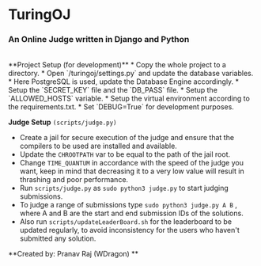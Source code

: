 # TuringOJ
### An Online Judge written in Django and Python
<br>
**Project Setup (for development)**
* Copy the whole project to a directory.
* Open `/turingoj/settings.py` and update the database variables.
* Here PostgreSQL is used, update the Database Engine accordingly.
* Setup the `SECRET_KEY` file and the `DB_PASS` file.
* Setup the `ALLOWED_HOSTS` variable.
* Setup the virtual environment according to the requirements.txt.
* Set `DEBUG=True` for development purposes.

**Judge Setup** `(scripts/judge.py)`
* Create a jail for secure execution of the judge and ensure that the compilers to be used are installed and available.
* Update the `CHROOTPATH` var to be equal to the path of the jail root.
* Change `TIME_QUANTUM` in accordance with the speed of the judge you want, keep in mind that decreasing it to a very low value will result in thrashing and poor performance.
* Run `scripts/judge.py` as `sudo python3 judge.py` to start judging submissions.
* To judge a range of submissions type `sudo python3 judge.py A B` , where A and B are the start and end submission IDs of the solutions.
* Also run `scripts/updateLeaderBoard.sh` for the leaderboard to be updated regularly, to avoid inconsistency for the users who haven't submitted any solution.

**Created by: Pranav Raj (WDragon) **
